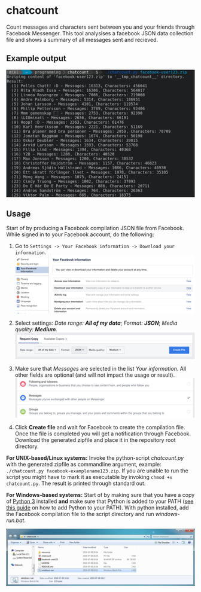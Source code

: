 # chatcount
Count messages and characters sent between you and your friends through Facebook Messenger. This tool analysises a facebook JSON data collection file and shows a summary of all messages sent and recieved.

## Example output
![Example](resources/4.png)

## Usage
Start of by producing a Facebook compilation JSON file from Facebook. While signed in to your Facebook account, do the following:

1. Go to `Settings -> Your Facebook information -> Download your information`.
![Step1](resources/1.png)

2. Select settings: *Date range: __All of my data__*; *Format: __JSON__*; *Media quality: __Medium__*.
![Step2](resources/2.png)

3. Make sure that *Messages* are selected in the list *Your information*. All other fields are optional (and will not impact the usage or result).
![Step3](resources/3.png)

4. Click __Create file__ and wait for Facebook to create the compilation file. Once the file is completed you will get a notification through Facebook. Download the generated zipfile and place it in the repository root directory.

__For UNIX-based/Linux systems:__ Invoke the python-script *chatcount.py* with the generated zipfile as commandline argument, example: `./chatcount.py facebook-examplename123.zip`. If you are unable to run the script you might have to mark it as executable by invoking `chmod +x chatcount.py`. The result is printed through standard out.

__For Windows-based systems:__ Start of by making sure that you have a copy of [Python 3](https://www.python.org/downloads/release) installed __and__ make sure that Python is added to your PATH ([see this guide](https://geek-university.com/python/add-python-to-the-windows-path/) on how to add Python to your PATH). With python installed, add the Facebook compilation file to the script directory and run *windows-run.bat*.

![Windows](resources/5.png)
